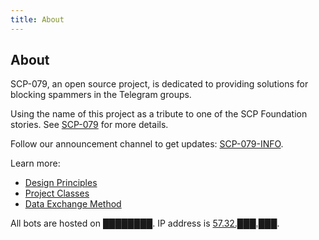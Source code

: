 ```yaml
---
title: About
---
```


## About

SCP-079, an open source project, is dedicated to providing solutions for 
blocking spammers in the Telegram groups.

Using the name of this project as a tribute to one of the SCP Foundation 
stories. See <a href="http://www.scp-wiki.net/scp-079" target="_blank">SCP-079</a> 
for more details.

Follow our announcement channel to get updates: 
<a href="https://t.me/SCP_079_INFO" target="_blank">SCP-079-INFO</a>.

Learn more:

- [Design Principles](/principles/)
- [Project Classes](/classes/)
- [Data Exchange Method](/exchange/)

All bots are hosted on ████████. 
IP address is <a href="http://www.scp-wiki.net/scp-614" target="_blank">57.32.███.███</a>.

<audio src="/audio/page/about.ogg" autoplay></audio>
